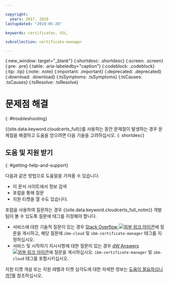 ```yaml
---

copyright:
  years: 2017, 2019
lastupdated: "2019-05-28"

keywords: certificates, SSL, 

subcollection: certificate-manager

---
```


{:new_window: target="_blank"}
{:shortdesc: .shortdesc}
{:screen: .screen}
{:pre: .pre}
{:table: .aria-labeledby="caption"}
{:codeblock: .codeblock}
{:tip: .tip}
{:note: .note}
{:important: .important}
{:deprecated: .deprecated}
{:download: .download}
{:tsSymptoms: .tsSymptoms}
{:tsCauses: .tsCauses}
{:tsResolve: .tsResolve}

# 문제점 해결
{: #troubleshooting}

{{site.data.keyword.cloudcerts_full}}를 사용하는 동안 문제점이 발생하는 경우 문제점을 해결하고 도움을 얻으려면 다음 기술을 고려하십시오.
{: shortdesc}

## 도움 및 지원 받기
{: #getting-help-and-support}



다음과 같은 방법으로 도움말을 가져올 수 있습니다.

- 이 문서 사이트에서 정보 검색
- 포럼을 통해 질문
- 지원 티켓을 열 수도 있습니다.

포럼을 사용하여 질문하는 경우 {{site.data.keyword.cloudcerts_full_notm}} 개발 팀이 볼 수 있도록 질문에 태그를 지정해야 합니다.

- 서비스에 대한 기술적 질문이 있는 경우 [Stack Overflow ![외부 링크 아이콘](../../icons/launch-glyph.svg "외부 링크 아이콘")](https://stackoverflow.com/search?q=ibm-certificate-manager+ibm-cloud)에 질문을 게시하고, 해당 질문에 `ibm-cloud` 및 `ibm-certificate-manager` 태그를 지정하십시오.  
- 서비스 및 시작하기 지시사항에 대한 질문이 있는 경우 [dW Answers ![외부 링크 아이콘](../../icons/launch-glyph.svg "외부 링크 아이콘")](https://developer.ibm.com/answers)에 질문을 게시하십시오. `ibm-certificate-manager` 및 `ibm-cloud` 태그를 포함시키십시오.

지원 티켓 개설 또는 지원 레벨과 티켓 심각도에 대한 자세한 정보는 [도움이 필요하십니까?](/docs/get-support?topic=get-support-getting-customer-support#getting-customer-support)를 참조하십시오.
